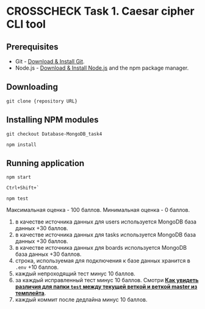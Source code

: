 # CROSSCHECK Task 1. Caesar cipher CLI tool

## Prerequisites

- Git - [Download & Install Git](https://git-scm.com/downloads).
- Node.js - [Download & Install Node.js](https://nodejs.org/en/download/) and the npm package manager.

## Downloading

```
git clone {repository URL}
```

## Installing NPM modules

```
git checkout Database-MongoDB_task4

npm install
```

## Running application

```
npm start

Ctrl+Shift+`

npm test
```

Максимальная оценка - 100 баллов. Минимальная оценка - 0 баллов.

1. в качестве источника данных для users используется MongoDB база данных +30 баллов.
2. в качестве источника данных для tasks используется MongoDB база данных +30 баллов.
3. в качестве источника данных для boards используется MongoDB база данных +30 баллов.
4. строка, используемая для подключения к базе данных хранится в `.env` +10 баллов.
5. каждый непроходящий тест минус 10 баллов.
6. за каждый исправленный тест минус 10 баллов. Смотри [**Как увидеть различия для папки `test` между текущей веткой и веткой master из темплейта**](#как-увидеть-различия-для-папки-test-между-текущей-веткой-и-веткой-master-из-темплейта).
7. каждый коммит после дедлайна минус 10 баллов.
